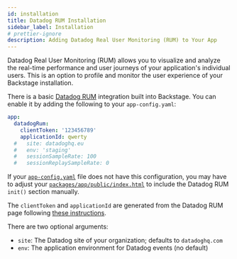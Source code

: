 ```yaml
---
id: installation
title: Datadog RUM Installation
sidebar_label: Installation
# prettier-ignore
description: Adding Datadog Real User Monitoring (RUM) to Your App
---
```


Datadog Real User Monitoring (RUM) allows you to visualize and analyze the
real-time performance and user journeys of your application's individual users.
This is an option to profile and monitor the user experience of your Backstage
installation.

There is a basic [Datadog RUM](https://docs.datadoghq.com/real_user_monitoring/)
integration built into Backstage. You can enable it by adding the following to
your `app-config.yaml`:

```yaml
app:
  datadogRum:
    clientToken: '123456789'
    applicationId: qwerty
  #   site: datadoghq.eu
  #   env: 'staging'
  #   sessionSampleRate: 100
  #   sessionReplaySampleRate: 0
```

If your [`app-config.yaml`](https://github.com/backstage/backstage/blob/e0506af8fc54074a160fb91c83d6cae8172d3bb3/app-config.yaml#L5) file does not have this configuration, you may have to adjust your [`packages/app/public/index.html`](https://github.com/backstage/backstage/blob/e0506af8fc54074a160fb91c83d6cae8172d3bb3/packages/app/public/index.html#L69) to include the Datadog RUM `init()` section manually.

The `clientToken` and `applicationId` are generated from the Datadog RUM page
following
[these instructions](https://docs.datadoghq.com/real_user_monitoring/browser/).

There are two optional arguments:

- `site`: The Datadog site of your organization; defaults to `datadoghq.com`
- `env`: The application environment for Datadog events (no default)
